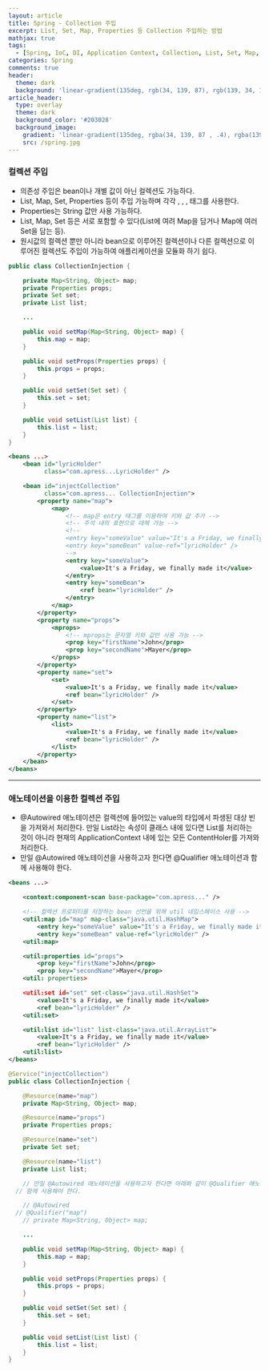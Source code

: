 ```yaml
---
layout: article
title: Spring - Collection 주입
excerpt: List, Set, Map, Properties 등 Collection 주입하는 방법
mathjax: true
tags:
  - [Spring, IoC, DI, Application Context, Collection, List, Set, Map, Properties]
categories: Spring
comments: true
header:
  theme: dark
  background: 'linear-gradient(135deg, rgb(34, 139, 87), rgb(139, 34, 139))'
article_header:
  type: overlay
  theme: dark
  background_color: '#203028'
  background_image:
    gradient: 'linear-gradient(135deg, rgba(34, 139, 87 , .4), rgba(139, 34, 139, .4))'
    src: /spring.jpg
---
```



### 컬렉션 주입

- 의존성 주입은 bean이나 개별 값이 아닌 컬렉션도 가능하다.
- List, Map, Set, Properties 등이 주입 가능하며 각각 <list>, <map>, <set>, <props> 태그를 사용한다.
- Properties는 String 값만 사용 가능하다.
- List, Map, Set 등은 서로 포함할 수 있다(List에 여려 Map을 담거나 Map에 여러 Set을 담는 등).
- 원시값의 컬렉션 뿐만 아니라 bean으로 이루어진 컬렉션이나 다른 컬렉션으로 이루어진 컬렉션도 주입이 가능하여 애플리케이션을 모듈화 하기 쉽다.

```java
public class CollectionInjection {

	private Map<String, Object> map;
	private Properties props;
	private Set set;
	private List list;

	...

	public void setMap(Map<String, Object> map) {
		this.map = map;
	}

	public void setProps(Properties props) {
		this.props = props;
	}

	public void setSet(Set set) {
		this.set = set;
	}

	public void setList(List list) {
		this.list = list;
	}
}
```

```xml
<beans ...>
	<bean id="lyricHolder"
		  class="com.apress...LyricHolder" />

	<bean id="injectCollection"
		  class="com.apress... CollectionInjection">
		<property name="map">
			<map>
				<!-- map은 entry 태그를 이용하여 키와 값 추가 -->
				<!-- 주석 내의 표현으로 대체 가능 -->
				<!--
				<entry key="someValue" value="It's a Friday, we finally made it" />
				<entry key="someBean" value-ref="lyricHolder" />
				-->
				<entry key="someValue">
					<value>It's a Friday, we finally made it</value>
				</entry>
				<entry key="someBean">
					<ref bean="lyricHolder" />
				</entry>
			</map>
		</property>
		<property name="props">
			<mprops>
				<!-- mprops는 문자열 키와 값만 사용 가능 -->
				<prop key="firstName">John</prop>
				<prop key="secondName">Mayer</prop>
			</props>
		</property>
		<property name="set">
			<set>
				<value>It's a Friday, we finally made it</value>
				<ref bean="lyricHolder" />
			</set>
		</property>
		<property name="list">
			<list>
				<value>It's a Friday, we finally made it</value>
				<ref bean="lyricHolder" />
			</list>
		</property>
	</bean>
</beans>
```

---

### 애노테이션을 이용한 컬렉션 주입

- @Autowired 애노테이션은 컬렉션에 들어있는 value의 타입에서 파생된 대상 빈을 가져와서 처리한다. 만일 List<ContentHoler>라는 속성이 클래스 내에 있다면 List를 처리하는 것이 아니라 현재의 ApplicationContext 내에 있는 모든 ContentHoler를 가져와 처리한다.
- 만일 @Autowired 애노테이션을 사용하고자 한다면 @Qualifier 애노테이션과 함께 사용해야 한다.

```xml
<beans ...>

	<context:component-scan base-package="com.apress..." />

	<!-- 컬렉션 프로퍼티를 저장하는 bean 선언을 위해 util 네임스페이스 사용 -->
	<util:map id="map" map-class="java.util.HashMap">
		<entry key="someValue" value="It's a Friday, we finally made it" />
		<entry key="someBean" value-ref="lyricHolder" />
	<util:map>

	<util:properties id="props">
		<prop key="firstName">John</prop>
		<prop key="secondName">Mayer</prop>
	<util: properties>

	<util:set id="set" set-class="java.util.HashSet">
		<value>It's a Friday, we finally made it</value>
		<ref bean="lyricHolder" />
	<util:set>

	<util:list id="list" list-class="java.util.ArrayList">
		<value>It's a Friday, we finally made it</value>
		<ref bean="lyricHolder" />
	<util:list>
</beans>
```

``` java
@Service("injectCollection")
public class CollectionInjection {

	@Resource(name="map")
	private Map<String, Object> map;

	@Resource(name="props")
	private Properties props;

	@Resource(name="set")
	private Set set;

	@Resource(name="list")
	private List list;

	// 만일 @Autowired 애노테이션을 사용하고자 한다면 아래와 같이 @Qualifier 애노테이션과
  // 함께 사용해야 한다.

	// @Autowired
  // @Qualifier("map")
	// private Map<String, Object> map;

	...

	public void setMap(Map<String, Object> map) {
		this.map = map;
	}

	public void setProps(Properties props) {
		this.props = props;
	}

	public void setSet(Set set) {
		this.set = set;
	}

	public void setList(List list) {
		this.list = list;
	}
}
```
